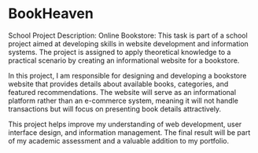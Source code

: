 # BookHeaven
School Project Description: Online Bookstore:
This task is part of a school project aimed at developing skills in website development and information systems. The project is assigned to apply theoretical knowledge to a practical scenario by creating an informational website for a bookstore.

In this project, I am responsible for designing and developing a bookstore website that provides details about available books, categories, and featured recommendations. The website will serve as an informational platform rather than an e-commerce system, meaning it will not handle transactions but will focus on presenting book details attractively.

This project helps improve my understanding of web development, user interface design, and information management. The final result will be part of my academic assessment and a valuable addition to my portfolio.
